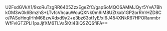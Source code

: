 U2FsdGVkX1/9xoRuTzgRR6405ZzxEgeZfC/gapSoMQOSAMMJQyr5YvA7BhkOM3w0k6BmzhS+LTvfcVhcauWouQXNk0m9iM8UZtkxb1GP2orRVrHZD8Co/PASoHnqIHhM68zwXdxd9y2+e3bz63ot1yE/xI6J454XNkR67HPORanmbrWfFvlGTZPLI1paJjfXM6TLVa5Kti4BiQSZQSfiFA==